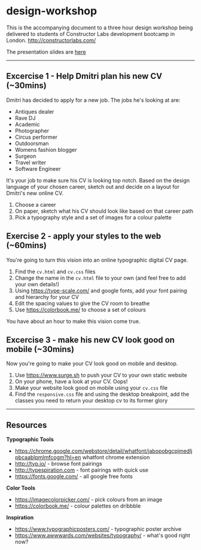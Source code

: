 # design-workshop

This is the accompanying document to a three hour design workshop being delivered to students of Constructor Labs development bootcamp in London. http://constructorlabs.com/

The presentation slides are [here](https://docs.google.com/presentation/d/1xN4QBXkngBDh4xzkqMDSxL9PcbQz14izX6zDZkaTZQk/edit?usp=sharing)

---

## Excercise 1 - Help Dmitri plan his new CV (~30mins)

Dmitri has decided to apply for a new job. The jobs he's looking at are:

- Antiques dealer
- Rave DJ
- Academic
- Photographer
- Circus performer
- Outdoorsman
- Womens fashion blogger
- Surgeon
- Travel writer
- Software Engineer

It's your job to make sure his CV is looking top notch. Based on the design language of your chosen career, sketch out and decide on a layout for Dmitri's new online CV.

1. Choose a career
2. On paper, sketch what his CV should look like based on that career path
3. Pick a typography style and a set of images for a colour palette

## Exercise 2 - apply your styles to the web (~60mins)

You're going to turn this vision into an online typographic digital CV page.

1. Find the `cv.html` and `cv.css` files
2. Change the name in the `cv.html` file to your own (and feel free to add your own details!)
3. Using https://type-scale.com/ and google fonts, add your font pairing and hierarchy for your CV
4. Edit the spacing values to give the CV room to breathe
5. Use https://colorbook.me/ to choose a set of colours

You have about an hour to make this vision come true.

## Excercise 3 - make his new CV look good on mobile (~30mins)

Now you're going to make your CV look good on mobile and desktop.

1. Use https://www.surge.sh to push your CV to your own static website
2. On your phone, have a look at your CV. Oops!
3. Make your website look good on mobile using your `cv.css` file
4. Find the `responsive.css` file and using the desktop breakpoint, add the classes you need to return your desktop cv to its former glory

---

## Resources

**Typographic Tools**
- https://chrome.google.com/webstore/detail/whatfont/jabopobgcpjmedljpbcaablpmlmfcogm?hl=en whatfont chrome extension
- http://typ.io/ - browse font pairings
- http://typespiration.com - font pairings with quick use
- https://fonts.google.com/ - all google free fonts

**Color Tools**
- https://imagecolorpicker.com/ - pick colours from an image
- https://colorbook.me/ - colour palettes on dribbble

**Inspiration**
- https://www.typographicposters.com/ - typographic poster archive
- https://www.awwwards.com/websites/typography/ - what's good right now?
